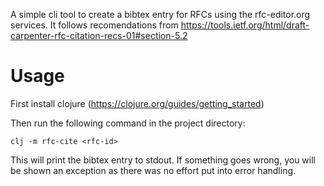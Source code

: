 A simple cli tool to create a bibtex entry for RFCs using the rfc-editor.org
services. It follows recomendations from
https://tools.ietf.org/html/draft-carpenter-rfc-citation-recs-01#section-5.2

# Usage

First install clojure (https://clojure.org/guides/getting_started)

Then run the following command in the project directory:

```
clj -m rfc-cite <rfc-id>
```

This will print the bibtex entry to stdout. If something goes wrong, 
you will be shown an exception as there was no effort put into 
error handling.

